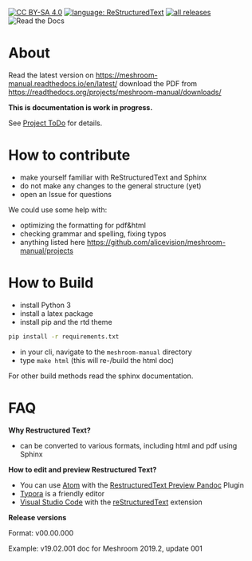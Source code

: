 [![CC BY-SA 4.0](https://img.shields.io/badge/license-CC%20BY--SA%204.0-blue.svg?style=flat-square)](https://creativecommons.org/licenses/by-sa/4.0/)
[![language: ReStructuredText](https://img.shields.io/badge/language-RST-black.svg?style=flat-square)](http://docutils.sourceforge.net/docs/user/rst/quickref.html)
[![all releases](https://img.shields.io/github/downloads/natowi/meshroom_doc/total.svg?style=flat-square&color=success)](https://readthedocs.org/projects/meshroom-manual/downloads/)
![Read the Docs](https://img.shields.io/readthedocs/meshroom-manual.svg?style=flat-square&color=success)

# About

Read the latest version on https://meshroom-manual.readthedocs.io/en/latest/ 
download the PDF from https://readthedocs.org/projects/meshroom-manual/downloads/

**This is documentation is work in progress.**

See [Project ToDo](https://github.com/alicevision/meshroom-manual/projects) for details.

# How to contribute

-   make yourself familiar with ReStructuredText and Sphinx
-   do not make any changes to the general structure (yet)
-   open an Issue for questions

We could use some help with:
- optimizing the formatting for pdf&html
- checking grammar and spelling, fixing typos
- anything listed here https://github.com/alicevision/meshroom-manual/projects

# How to Build

- install Python 3
- install a latex package
- install pip and the rtd theme
```bash 
pip install -r requirements.txt
```

-   in your cli, navigate to the `meshroom-manual` directory
-   type `make html` (this will re-/build the html doc)

For other build methods read the sphinx documentation.

# FAQ

**Why Restructured Text?**

-   can be converted to various formats, including html and pdf using Sphinx

**How to edit and preview Restructured Text?**

-   You can use [Atom](https://atom.io/) with the [RestructuredText Preview Pandoc](https://atom.io/packages/rst-preview-pandoc) Plugin
-   [Typora](https://www.typora.io) is a friendly editor
-   [Visual Studio Code](https://code.visualstudio.com) with the [reStructuredText](https://marketplace.visualstudio.com/items?itemName=lextudio.restructuredtext) extension 

**Release versions**

Format: v00.00.000

Example: v19.02.001 doc for Meshroom 2019.2, update 001
